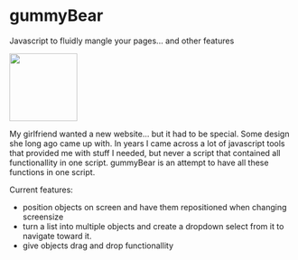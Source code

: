 # gummyBear
Javascript to fluidly mangle your pages... and other features

<img src="http://makernode.net/uploads/543d3362210757.32074860/gummybear.png" width="120px" />

My girlfriend wanted a new website... but it had to be special. Some design she long ago came up with. In years I came across a lot of javascript tools that provided me with stuff I needed, but never a script that contained all functionallity in one script. gummyBear is an attempt to have all these functions in one script.

Current features:

+ position objects on screen and have them repositioned when changing screensize
+ turn a list into multiple objects and create a dropdown select from it to navigate toward it.
+ give objects drag and drop functionallity
